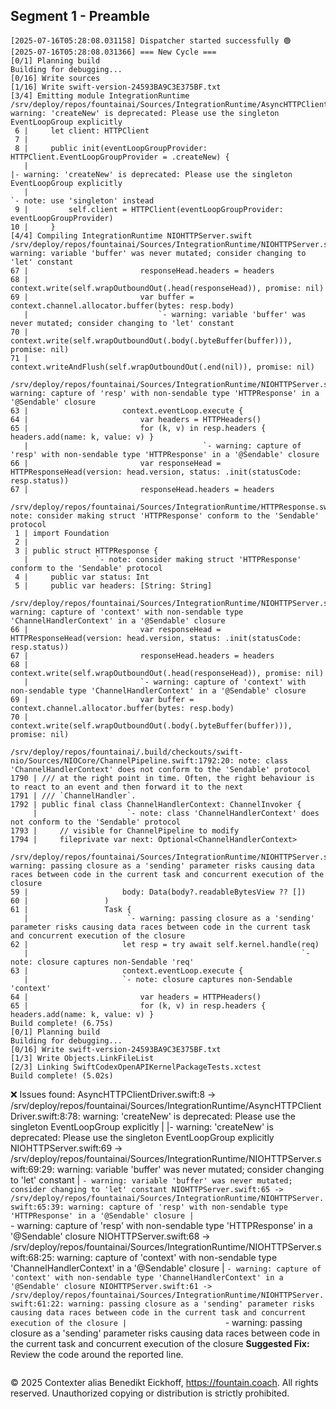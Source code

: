 ## Segment 1 - Preamble

```log
[2025-07-16T05:28:08.031158] Dispatcher started successfully 🟢
[2025-07-16T05:28:08.031366] === New Cycle ===
[0/1] Planning build
Building for debugging...
[0/16] Write sources
[1/16] Write swift-version-24593BA9C3E375BF.txt
[3/4] Emitting module IntegrationRuntime
/srv/deploy/repos/fountainai/Sources/IntegrationRuntime/AsyncHTTPClientDriver.swift:8:78: warning: 'createNew' is deprecated: Please use the singleton EventLoopGroup explicitly
 6 |     let client: HTTPClient
 7 | 
 8 |     public init(eventLoopGroupProvider: HTTPClient.EventLoopGroupProvider = .createNew) {
   |                                                                              |- warning: 'createNew' is deprecated: Please use the singleton EventLoopGroup explicitly
   |                                                                              `- note: use 'singleton' instead
 9 |         self.client = HTTPClient(eventLoopGroupProvider: eventLoopGroupProvider)
10 |     }
[4/4] Compiling IntegrationRuntime NIOHTTPServer.swift
/srv/deploy/repos/fountainai/Sources/IntegrationRuntime/NIOHTTPServer.swift:69:29: warning: variable 'buffer' was never mutated; consider changing to 'let' constant
67 |                         responseHead.headers = headers
68 |                         context.write(self.wrapOutboundOut(.head(responseHead)), promise: nil)
69 |                         var buffer = context.channel.allocator.buffer(bytes: resp.body)
   |                             `- warning: variable 'buffer' was never mutated; consider changing to 'let' constant
70 |                         context.write(self.wrapOutboundOut(.body(.byteBuffer(buffer))), promise: nil)
71 |                         context.writeAndFlush(self.wrapOutboundOut(.end(nil)), promise: nil)

/srv/deploy/repos/fountainai/Sources/IntegrationRuntime/NIOHTTPServer.swift:65:39: warning: capture of 'resp' with non-sendable type 'HTTPResponse' in a '@Sendable' closure
63 |                     context.eventLoop.execute {
64 |                         var headers = HTTPHeaders()
65 |                         for (k, v) in resp.headers { headers.add(name: k, value: v) }
   |                                       `- warning: capture of 'resp' with non-sendable type 'HTTPResponse' in a '@Sendable' closure
66 |                         var responseHead = HTTPResponseHead(version: head.version, status: .init(statusCode: resp.status))
67 |                         responseHead.headers = headers

/srv/deploy/repos/fountainai/Sources/IntegrationRuntime/HTTPResponse.swift:3:15: note: consider making struct 'HTTPResponse' conform to the 'Sendable' protocol
 1 | import Foundation
 2 | 
 3 | public struct HTTPResponse {
   |               `- note: consider making struct 'HTTPResponse' conform to the 'Sendable' protocol
 4 |     public var status: Int
 5 |     public var headers: [String: String]

/srv/deploy/repos/fountainai/Sources/IntegrationRuntime/NIOHTTPServer.swift:68:25: warning: capture of 'context' with non-sendable type 'ChannelHandlerContext' in a '@Sendable' closure
66 |                         var responseHead = HTTPResponseHead(version: head.version, status: .init(statusCode: resp.status))
67 |                         responseHead.headers = headers
68 |                         context.write(self.wrapOutboundOut(.head(responseHead)), promise: nil)
   |                         `- warning: capture of 'context' with non-sendable type 'ChannelHandlerContext' in a '@Sendable' closure
69 |                         var buffer = context.channel.allocator.buffer(bytes: resp.body)
70 |                         context.write(self.wrapOutboundOut(.body(.byteBuffer(buffer))), promise: nil)

/srv/deploy/repos/fountainai/.build/checkouts/swift-nio/Sources/NIOCore/ChannelPipeline.swift:1792:20: note: class 'ChannelHandlerContext' does not conform to the 'Sendable' protocol
1790 | /// at the right point in time. Often, the right behaviour is to react to an event and then forward it to the next
1791 | /// `ChannelHandler`.
1792 | public final class ChannelHandlerContext: ChannelInvoker {
     |                    `- note: class 'ChannelHandlerContext' does not conform to the 'Sendable' protocol
1793 |     // visible for ChannelPipeline to modify
1794 |     fileprivate var next: Optional<ChannelHandlerContext>

/srv/deploy/repos/fountainai/Sources/IntegrationRuntime/NIOHTTPServer.swift:61:22: warning: passing closure as a 'sending' parameter risks causing data races between code in the current task and concurrent execution of the closure
59 |                     body: Data(body?.readableBytesView ?? [])
60 |                 )
61 |                 Task {
   |                      `- warning: passing closure as a 'sending' parameter risks causing data races between code in the current task and concurrent execution of the closure
62 |                     let resp = try await self.kernel.handle(req)
   |                                                             `- note: closure captures non-Sendable 'req'
63 |                     context.eventLoop.execute {
   |                     `- note: closure captures non-Sendable 'context'
64 |                         var headers = HTTPHeaders()
65 |                         for (k, v) in resp.headers { headers.add(name: k, value: v) }
Build complete! (6.75s)
[0/1] Planning build
Building for debugging...
[0/16] Write swift-version-24593BA9C3E375BF.txt
[1/3] Write Objects.LinkFileList
[2/3] Linking SwiftCodexOpenAPIKernelPackageTests.xctest
Build complete! (5.02s)
```
❌ Issues found:
AsyncHTTPClientDriver.swift:8 -> /srv/deploy/repos/fountainai/Sources/IntegrationRuntime/AsyncHTTPClientDriver.swift:8:78: warning: 'createNew' is deprecated: Please use the singleton EventLoopGroup explicitly
|                                                                              |- warning: 'createNew' is deprecated: Please use the singleton EventLoopGroup explicitly
NIOHTTPServer.swift:69 -> /srv/deploy/repos/fountainai/Sources/IntegrationRuntime/NIOHTTPServer.swift:69:29: warning: variable 'buffer' was never mutated; consider changing to 'let' constant
|                             `- warning: variable 'buffer' was never mutated; consider changing to 'let' constant
NIOHTTPServer.swift:65 -> /srv/deploy/repos/fountainai/Sources/IntegrationRuntime/NIOHTTPServer.swift:65:39: warning: capture of 'resp' with non-sendable type 'HTTPResponse' in a '@Sendable' closure
|                                       `- warning: capture of 'resp' with non-sendable type 'HTTPResponse' in a '@Sendable' closure
NIOHTTPServer.swift:68 -> /srv/deploy/repos/fountainai/Sources/IntegrationRuntime/NIOHTTPServer.swift:68:25: warning: capture of 'context' with non-sendable type 'ChannelHandlerContext' in a '@Sendable' closure
|                         `- warning: capture of 'context' with non-sendable type 'ChannelHandlerContext' in a '@Sendable' closure
NIOHTTPServer.swift:61 -> /srv/deploy/repos/fountainai/Sources/IntegrationRuntime/NIOHTTPServer.swift:61:22: warning: passing closure as a 'sending' parameter risks causing data races between code in the current task and concurrent execution of the closure
|                      `- warning: passing closure as a 'sending' parameter risks causing data races between code in the current task and concurrent execution of the closure
**Suggested Fix:** Review the code around the reported line.


```
```
© 2025 Contexter alias Benedikt Eickhoff, https://fountain.coach. All rights reserved.
Unauthorized copying or distribution is strictly prohibited.
```
